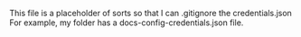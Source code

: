 This file is a placeholder of sorts so that I can .gitignore the credentials.json
For example, my folder has a docs-config-credentials.json file.